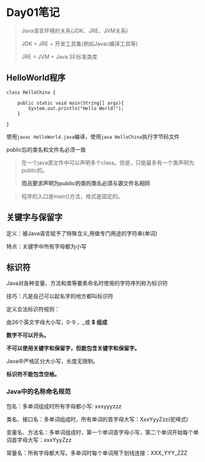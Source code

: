# Day01笔记

> Java语言环境的关系(JDK、JRE、JVM关系)
>
> JDK = JRE + 开发工具集(例如Javac编译工具等)
>
> JRE = JVM + Java SE标准类库

## HelloWorld程序

```
class HelloChina {

	public static void main(String[] args){
		System.out.println("Hello World!");
	}

}
```

使用`javac HelloWorld.java`编译，使用`java HelloChina`执行字节码文件

public后的类名和文件名必须一致

> 在一个java源文件中可以声明多个class。但是，只能最多有一个类声明为public的。
>
> **而且要求声明为public的类的类名必须与源文件名相同**

> 程序的入口是main()方法，格式是固定的。



## 关键字与保留字

定义：被Java语言赋予了特殊含义,用做专门用途的字符串(单词)

特点：关键字中所有字母都为小写

## 标识符

Java对各种变量、方法和类等要素命名时使用的字符序列称为标识符

技巧：凡是自己可以起名字的地方都叫标识符

定义合法标识符规则：

由26个英文字母大小写，0-9 ，_或 **$** **组成**

**数字不可以开头。**

**不可以使用关键字和保留字，但能包含关键字和保留字。**

Java中严格区分大小写，长度无限制。

**标识符不能包含空格。**

### Java中的名称命名规范

包名：多单词组成时所有字母都小写: xxxyyyzzz

类名、接口名：多单词组成时，所有单词的首字母大写：XxxYyyZzz(驼峰式)

变量名、方法名：多单词组成时，第一个单词首字母小写，第二个单词开始每个单词首字母大写：xxxYyyZzz

常量名：所有字母都大写。多单词时每个单词用下划线连接：XXX_YYY_ZZZ


